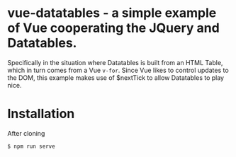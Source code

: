 # vue-datatables - a simple example of Vue cooperating the JQuery and Datatables.

Specifically in the situation where Datatables is built from an HTML Table, which in turn comes from a Vue ```v-for```. Since Vue likes to control updates to the DOM, this example makes use of $nextTick to allow Datatables to play nice.

# Installation

After cloning
```
$ npm run serve
```
